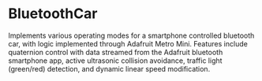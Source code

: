 # BluetoothCar

Implements various operating modes for a smartphone controlled bluetooth car, with logic implemented through Adafruit Metro Mini.  Features include quaternion control with data streamed from the Adafruit bluetooth smartphone app, active ultrasonic collision avoidance, traffic light (green/red) detection, and dynamic linear speed modification.
